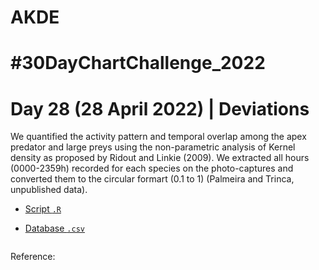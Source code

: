 # AKDE

# #30DayChartChallenge_2022

# Day 28 (28 April 2022) | Deviations

We quantified the activity pattern and temporal overlap among the apex predator and large preys using the non-parametric analysis of Kernel density as proposed by Ridout and Linkie (2009). We extracted all hours (0000-2359h) recorded for each species on the photo-captures and converted them to the circular formart (0.1 to 1) (Palmeira and Trinca, unpublished data).

- [Script `.R`](https://github.com/fblpalmeira/AKDE/blob/main/data/ctmm_20.R)

- [Database `.csv`](https://github.com/fblpalmeira/AKDE/blob/main/data/vinte.txt)

<img src="">

Reference:

